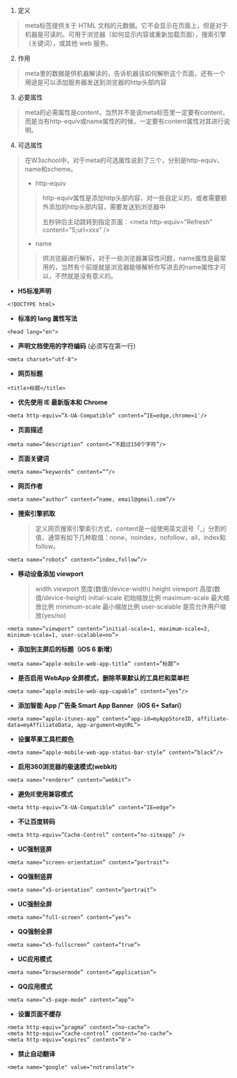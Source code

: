 <!-- HTML META -->

1. 定义

>meta标签提供关于 HTML 文档的元数据。它不会显示在页面上，但是对于机器是可读的。可用于浏览器（如何显示内容或重新加载页面），搜索引擎（关键词），或其他 web 服务。

2. 作用

>meta里的数据是供机器解读的，告诉机器该如何解析这个页面，还有一个用途是可以添加服务器发送到浏览器的http头部内容

3. 必要属性

>meta的必需属性是content，当然并不是说meta标签里一定要有content，而是当有http-equiv或name属性的时候，一定要有content属性对其进行说明。

4. 可选属性

>在W3school中，对于meta的可选属性说到了三个，分别是http-equiv、name和scheme。
>
>- http-equiv
>
>>http-equiv属性是添加http头部内容，对一些自定义的，或者需要额外添加的http头部内容，需要发送到浏览器中
>>
>>五秒钟后主动跳转到指定页面：&lt;meta http-equiv="Refresh" content="5;url=xxx" /&gt;
>
>- name
>
>>供浏览器进行解析，对于一些浏览器兼容性问题，name属性是最常用的，当然有个前提就是浏览器能够解析你写进去的name属性才可以，不然就是没有意义的。

- **H5标准声明**

~~~
<!DOCTYPE html>
~~~

- **标准的 lang 属性写法**

~~~
<head lang="en">
~~~

- **声明文档使用的字符编码** (必须写在第一行)

~~~
<meta charset="utf-8">
~~~

- **网页标题**

~~~
<title>标题</title>
~~~

- **优先使用 IE 最新版本和 Chrome**

~~~
<meta http-equiv=”X-UA-Compatible” content=”IE=edge,chrome=1″/>
~~~

- **页面描述**

~~~
<meta name=”description” content=”不超过150个字符”/>
~~~

- **页面关键词**

~~~
<meta name=”keywords” content=””/>
~~~

- **网页作者**

~~~
<meta name=”author” content=”name, email@gmail.com”/>
~~~

- **搜索引擎抓取**

  > 定义网页搜索引擎索引方式，content是一组使用英文逗号「,」分割的值，通常有如下几种取值：none，noindex，nofollow，all，index和follow。

~~~
<meta name=”robots” content=”index,follow”/>
~~~

- **移动设备添加 viewport**

  >width viewport 宽度(数值/device-width)
  >height viewport 高度(数值/device-height)
  >initial-scale 初始缩放比例
  >maximum-scale 最大缩放比例
  >minimum-scale 最小缩放比例
  >user-scalable 是否允许用户缩放(yes/no)

~~~
<meta name=”viewport” content=”initial-scale=1, maximum-scale=3, minimum-scale=1, user-scalable=no”>
~~~

- **添加到主屏后的标题（iOS 6 新增）**

~~~
<meta name=”apple-mobile-web-app-title” content=”标题”>
~~~

- **是否启用 WebApp 全屏模式，删除苹果默认的工具栏和菜单栏**

~~~
<meta name=”apple-mobile-web-app-capable” content=”yes”/>
~~~

- **添加智能 App 广告条 Smart App Banner（iOS 6+ Safari）**

~~~
<meta name=”apple-itunes-app” content=”app-id=myAppStoreID, affiliate-data=myAffiliateData, app-argument=myURL”>
~~~

- **设置苹果工具栏颜色**

~~~
<meta name=”apple-mobile-web-app-status-bar-style” content=”black”/>
~~~

- **启用360浏览器的极速模式(webkit)**

~~~
<meta name=”renderer” content=”webkit”>
~~~

- **避免IE使用兼容模式**

~~~
<meta http-equiv=”X-UA-Compatible” content=”IE=edge”>
~~~

- **不让百度转码**

~~~
<meta http-equiv=”Cache-Control” content=”no-siteapp” />
~~~

- **UC强制竖屏**

~~~
<meta name=”screen-orientation” content=”portrait”>
~~~

- **QQ强制竖屏**

~~~
<meta name=”x5-orientation” content=”portrait”>
~~~

- **UC强制全屏**

~~~
<meta name=”full-screen” content=”yes”>
~~~

- **QQ强制全屏**

~~~
<meta name=”x5-fullscreen” content=”true”>
~~~

- **UC应用模式**

~~~
<meta name=”browsermode” content=”application”>
~~~

- **QQ应用模式**

~~~
<meta name=”x5-page-mode” content=”app”>
~~~

- **设置页面不缓存**

~~~
<meta http-equiv=”pragma” content=”no-cache”>
<meta http-equiv=”cache-control” content=”no-cache”>
<meta http-equiv=”expires” content=”0″>
~~~

- **禁止自动翻译**

~~~
<meta name="google" value="notranslate">
~~~

